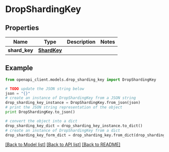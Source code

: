 # DropShardingKey


## Properties
Name | Type | Description | Notes
------------ | ------------- | ------------- | -------------
**shard_key** | [**ShardKey**](ShardKey.md) |  | 

## Example

```python
from openapi_client.models.drop_sharding_key import DropShardingKey

# TODO update the JSON string below
json = "{}"
# create an instance of DropShardingKey from a JSON string
drop_sharding_key_instance = DropShardingKey.from_json(json)
# print the JSON string representation of the object
print DropShardingKey.to_json()

# convert the object into a dict
drop_sharding_key_dict = drop_sharding_key_instance.to_dict()
# create an instance of DropShardingKey from a dict
drop_sharding_key_form_dict = drop_sharding_key.from_dict(drop_sharding_key_dict)
```
[[Back to Model list]](../README.md#documentation-for-models) [[Back to API list]](../README.md#documentation-for-api-endpoints) [[Back to README]](../README.md)


